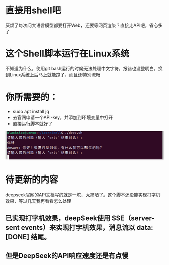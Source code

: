 # 直接用shell吧
厌烦了每次问大语言模型都要打开Web，还要等网页渲染？直接走API吧，省心多了

# 这个Shell脚本运行在Linux系统
不知道为什么，使用git bash运行的时候无法处理中文字符，报错也没整明白，换到Linux系统上后马上就能跑了，而且还特别流畅

# 你所需要的：
 - sudo apt install jq
 - 去官网申请一个API-key，并添加到环境变量中打开
 - 直接运行脚本就好了

![运行效果](https://github.com/BlackSiao/Shell_to_DeepSeek/blob/main/%E8%BF%90%E8%A1%8C%E7%BB%93%E6%9E%9C.png)

# 待更新的内容
deepseek官网的API文档写的就是一坨，太简陋了。这个脚本还没能实现打字机效果，等过几天我再看看怎么处理

## 已实现打字机效果，deepSeek使用 SSE（server-sent events）来实现打字机效果，消息流以 data: [DONE] 结尾。

## 但是DeepSeek的API响应速度还是有点慢
